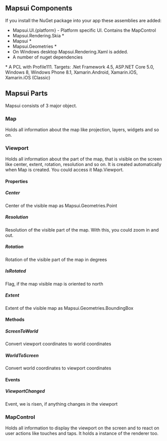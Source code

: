 ## Mapsui Components

If you install the NuGet package into your app these assemblies are added:

- Mapsui.UI.{platform} - Platform specific UI. Contains the MapControl
- Mapsui.Rendering.Skia \*
- Mapsui \*
- Mapsui.Geometries \*
- On Windows desktop Mapsui.Rendering.Xaml is added.
- A number of nuget dependencies

\* A PCL with Profile111. Targets: .Net Framework 4.5, ASP.NET Core 5.0, Windows 8, Windows Phone 8.1, Xamarin.Android, Xamarin.iOS, Xamarin.iOS (Classic)

## Mapsui Parts

Mapsui consists of 3 major object.

### Map 

Holds all information about the map like projection, layers, widgets and so on.

### Viewport

Holds all information about the part of the map, that is visible on the screen like center, extent, rotation, resolution and so on. It is created automatically when Map is created. You could access it Map.Viewport.

#### Properties
##### Center
Center of the visible map as Mapsui.Geometries.Point
##### Resolution
Resolution of the visible part of the map. With this, you could zoom in and out.
##### Rotation
Rotation of the visible part of the map in degrees
##### IsRotated
Flag, if the map visible map is oriented to north
##### Extent
Extent of the visible map as Mapsui.Geometries.BoundingBox

#### Methods
##### ScreenToWorld
Convert viewport coordinates to world coordinates
##### WorldToScreen
Convert world coordinates to viewport coordinates

#### Events
##### ViewportChanged
Event, we is risen, if anything changes in the viewport

### MapControl

Holds all information to display the viewport on the screen and to react on user actions like touches and taps. It holds a instance of the renderer too.
